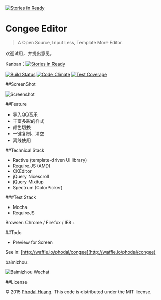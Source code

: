 [![Stories in Ready](https://badge.waffle.io/jsjjdzg/congee.png?label=ready&title=Ready)](https://waffle.io/jsjjdzg/congee)
# Congee Editor

> A Open Source, Input Less, Template More Editor.

欢迎试用，并提出意见。

Kanban：[![Stories in Ready](https://badge.waffle.io/phodal/congee.svg?label=ready&title=Ready)](http://waffle.io/phodal/congee)

[![Build Status](https://travis-ci.org/phodal/congee.svg?branch=gh-pages)](https://travis-ci.org/phodal/congee)
[![Code Climate](https://codeclimate.com/github/phodal/congee/badges/gpa.svg)](https://codeclimate.com/github/phodal/congee)
[![Test Coverage](https://codeclimate.com/github/phodal/congee/badges/coverage.svg)](https://codeclimate.com/github/phodal/congee/coverage)

##ScreenShot

![Screenshot](docs/screenshot.jpg)

##Feature

- 导入QQ音乐
- 丰富多彩的样式
- 颜色切换
- 一键复制、清空
- 离线使用

##Technical Stack

- Ractive (template-driven UI library)
- Require.JS (AMD)
- CKEditor
- jQuery Nicescroll
- jQuery Mixitup
- Spectrum (ColorPicker)

###Test Stack

- Mocha
- RequireJS

Browser: Chrome / Firefox / IE8 +

##Todo

- Preview for Screen

See in: [http://waffle.io/phodal/congee](http://waffle.io/phodal/congee)


baimizhou:

![Baimizhou Wechat](baimizhou.jpg)

##License

© 2015 [Phodal Huang](https://www.phodal.com). This code is distributed under the MIT license.
